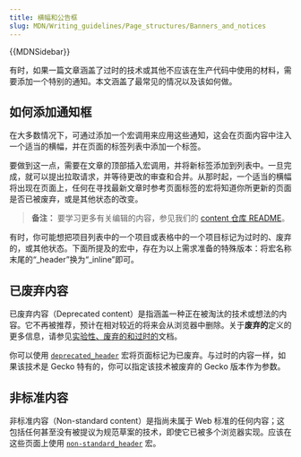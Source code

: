 ```yaml
---
title: 横幅和公告框
slug: MDN/Writing_guidelines/Page_structures/Banners_and_notices
---
```


{{MDNSidebar}}

有时，如果一篇文章涵盖了过时的技术或其他不应该在生产代码中使用的材料，需要添加一个特别的通知。本文涵盖了最常见的情况以及该如何做。

## 如何添加通知框

在大多数情况下，可通过添加一个宏调用来应用这些通知，这会在页面内容中注入一个适当的横幅，并在页面的标签列表中添加一个标签。

要做到这一点，需要在文章的顶部插入宏调用，并将新标签添加到列表中。一旦完成，就可以提出拉取请求，并等待更改的审查和合并。从那时起，一个适当的横幅将出现在页面上，任何在寻找最新文章时参考页面标签的宏将知道你所更新的页面是否已被废弃，或是其他状态的改变。

> **备注：** 要学习更多有关编辑的内容，参见我们的 [content 仓库 README](https://github.com/mdn/content)。

有时，你可能想把项目列表中的一个项目或表格中的一个项目标记为过时的、废弃的，或其他状态。下面所提及的宏中，存在为以上需求准备的特殊版本：将宏名称末尾的“\_header”换为“\_inline”即可。

## 已废弃内容

已废弃内容（Deprecated content）是指涵盖一种正在被淘汰的技术或想法的内容。它不再被推荐，预计在相对较近的将来会从浏览器中删除。关于**废弃的**定义的更多信息，请参见[实验性、废弃的和过时的](/zh-CN/docs/MDN/Writing_guidelines/Experimental_deprecated_obsolete)文档。

你可以使用 [`deprecated_header`](https://github.com/mdn/yari/blob/main/kumascript/macros/Deprecated_Header.ejs) 宏将页面标记为已废弃。与过时的内容一样，如果该技术是 Gecko 特有的，你可以指定该技术被废弃的 Gecko 版本作为参数。

## 非标准内容

非标准内容（Non-standard content）是指尚未属于 Web 标准的任何内容；这包括任何甚至没有被提议为规范草案的技术，即使它已被多个浏览器实现。应该在这些页面上使用 [`non-standard_header`](https://github.com/mdn/yari/blob/main/kumascript/macros/Non-standard_Header.ejs) 宏。
